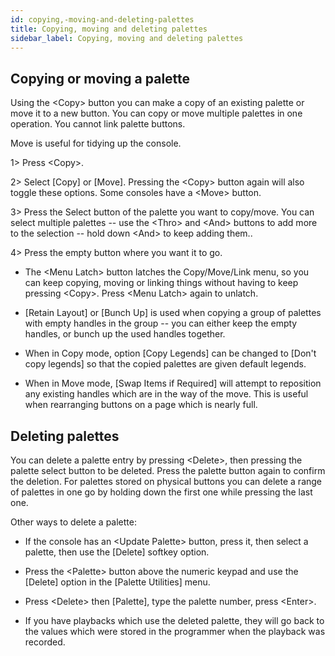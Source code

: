 ```yaml
---
id: copying,-moving-and-deleting-palettes 
title: Copying, moving and deleting palettes
sidebar_label: Copying, moving and deleting palettes
---
```


Copying or moving a palette
---------------------------

Using the \<Copy\> button you can make a copy of an existing palette or
move it to a new button. You can copy or move multiple palettes in one
operation. You cannot link palette buttons.

Move is useful for tidying up the console.

1\> Press \<Copy\>.

2\> Select \[Copy\] or \[Move\]. Pressing the \<Copy\> button again will
also toggle these options. Some consoles have a \<Move\> button.

3\> Press the Select button of the palette you want to copy/move. You
can select multiple palettes -- use the \<Thro\> and \<And\> buttons to
add more to the selection -- hold down \<And\> to keep adding them..

4\> Press the empty button where you want it to go.

-   The \<Menu Latch\> button latches the Copy/Move/Link menu, so you
    can keep copying, moving or linking things without having to keep
    pressing \<Copy\>. Press \<Menu Latch\> again to unlatch.

-   \[Retain Layout\] or \[Bunch Up\] is used when copying a group of
    palettes with empty handles in the group -- you can either keep the
    empty handles, or bunch up the used handles together.

-   When in Copy mode, option \[Copy Legends\] can be changed to \[Don't
    copy legends\] so that the copied palettes are given default
    legends.

-   When in Move mode, \[Swap Items if Required\] will attempt to
    reposition any existing handles which are in the way of the move.
    This is useful when rearranging buttons on a page which is nearly
    full.

Deleting palettes
-----------------

You can delete a palette entry by pressing \<Delete\>, then pressing the
palette select button to be deleted. Press the palette button again to
confirm the deletion. For palettes stored on physical buttons you can
delete a range of palettes in one go by holding down the first one while
pressing the last one.

Other ways to delete a palette:

-   If the console has an \<Update Palette\> button, press it, then
    select a palette, then use the \[Delete\] softkey option.

-   Press the \<Palette\> button above the numeric keypad and use the
    \[Delete\] option in the \[Palette Utilities\] menu.

-   Press \<Delete\> then \[Palette\], type the palette number, press
    \<Enter\>.

-   If you have playbacks which use the deleted palette, they will go
    back to the values which were stored in the programmer when the
    playback was recorded.


